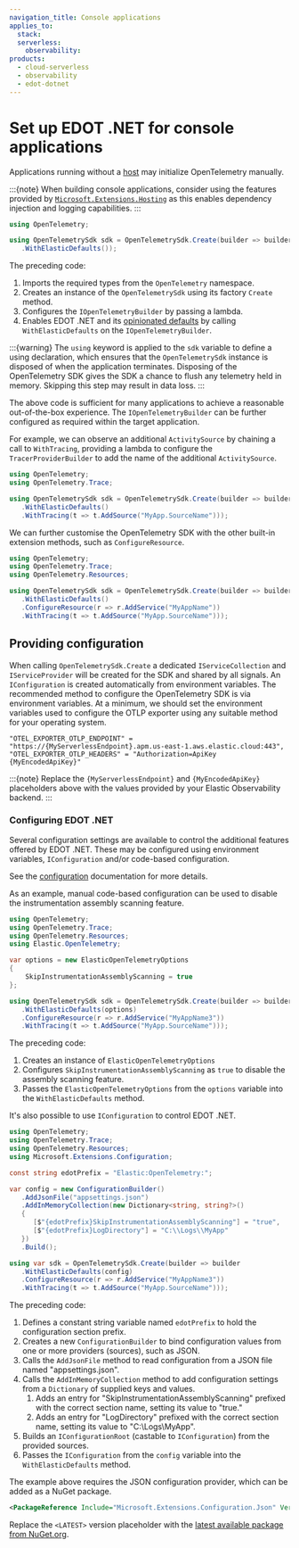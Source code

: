 ```yaml
---
navigation_title: Console applications
applies_to:
  stack:
  serverless:
    observability:
products:
  - cloud-serverless
  - observability
  - edot-dotnet
---
```


# Set up EDOT .NET for console applications

Applications running without a [host](https://learn.microsoft.com/dotnet/core/extensions/generic-host) may initialize
OpenTelemetry manually.

:::{note}
When building console applications, consider using the features provided by
[`Microsoft.Extensions.Hosting`](https://www.nuget.org/packages/microsoft.extensions.hosting) as this enables
dependency injection and logging capabilities.
:::

```csharp
using OpenTelemetry;

using OpenTelemetrySdk sdk = OpenTelemetrySdk.Create(builder => builder
   .WithElasticDefaults());
```

The preceding code:

1. Imports the required types from the `OpenTelemetry` namespace.
1. Creates an instance of the `OpenTelemetrySdk` using its factory `Create` method.
1. Configures the `IOpenTelemetryBuilder` by passing a lambda.
1. Enables EDOT .NET and its [opinionated defaults](edot-defaults.md) by calling `WithElasticDefaults` on the `IOpenTelemetryBuilder`.

:::{warning}
The `using` keyword is applied to the `sdk` variable to define a using declaration, which ensures that the
`OpenTelemetrySdk` instance is disposed of when the application terminates. Disposing of the OpenTelemetry SDK gives the
SDK a chance to flush any telemetry held in memory. Skipping this step may result in data loss.
:::

The above code is sufficient for many applications to achieve a reasonable out-of-the-box experience. The
`IOpenTelemetryBuilder` can be further configured as required within the target application. 

For example, we can observe an additional `ActivitySource` by chaining a call to `WithTracing`,
providing a lambda to configure the `TracerProviderBuilder` to add the name of the additional
`ActivitySource`.

```csharp
using OpenTelemetry;
using OpenTelemetry.Trace;

using OpenTelemetrySdk sdk = OpenTelemetrySdk.Create(builder => builder
   .WithElasticDefaults()
   .WithTracing(t => t.AddSource("MyApp.SourceName")));
```

We can further customise the OpenTelemetry SDK with the other built-in extension methods,
such as `ConfigureResource`.

```csharp
using OpenTelemetry;
using OpenTelemetry.Trace;
using OpenTelemetry.Resources;

using OpenTelemetrySdk sdk = OpenTelemetrySdk.Create(builder => builder
   .WithElasticDefaults()
   .ConfigureResource(r => r.AddService("MyAppName"))
   .WithTracing(t => t.AddSource("MyApp.SourceName")));
```

## Providing configuration

When calling `OpenTelemetrySdk.Create` a dedicated `IServiceCollection` and `IServiceProvider` will be created for the 
SDK and shared by all signals. An `IConfiguration` is created automatically from environment variables. The
recommended method to configure the OpenTelemetry SDK is via environment variables. At a minimum, we should set
the environment variables used to configure the OTLP exporter using any suitable method for your operating system.

```
"OTEL_EXPORTER_OTLP_ENDPOINT" = "https://{MyServerlessEndpoint}.apm.us-east-1.aws.elastic.cloud:443",
"OTEL_EXPORTER_OTLP_HEADERS" = "Authorization=ApiKey {MyEncodedApiKey}"
```

:::{note}
Replace the `{MyServerlessEndpoint}` and `{MyEncodedApiKey}` placeholders above with the values provided
by your Elastic Observability backend.
:::

### Configuring EDOT .NET

Several configuration settings are available to control the additional features offered by EDOT .NET.
These may be configured using environment variables, `IConfiguration` and/or code-based configuration.

See the [configuration](../configuration.md) documentation for more details.

As an example, manual code-based configuration can be used to disable the instrumentation assembly scanning
feature.

```csharp
using OpenTelemetry;
using OpenTelemetry.Trace;
using OpenTelemetry.Resources;
using Elastic.OpenTelemetry;

var options = new ElasticOpenTelemetryOptions
{
	SkipInstrumentationAssemblyScanning = true
};

using OpenTelemetrySdk sdk = OpenTelemetrySdk.Create(builder => builder
   .WithElasticDefaults(options)
   .ConfigureResource(r => r.AddService("MyAppName3"))
   .WithTracing(t => t.AddSource("MyApp.SourceName")));
```

The preceding code:

1. Creates an instance of `ElasticOpenTelemetryOptions`
1. Configures `SkipInstrumentationAssemblyScanning` as `true` to disable the assembly scanning feature.
1. Passes the `ElasticOpenTelemetryOptions` from the `options` variable into the `WithElasticDefaults` method.

It's also possible to use `IConfiguration` to control EDOT .NET.

```csharp
using OpenTelemetry;
using OpenTelemetry.Trace;
using OpenTelemetry.Resources;
using Microsoft.Extensions.Configuration;

const string edotPrefix = "Elastic:OpenTelemetry:";

var config = new ConfigurationBuilder()
   .AddJsonFile("appsettings.json")
   .AddInMemoryCollection(new Dictionary<string, string?>()
   {
      [$"{edotPrefix}SkipInstrumentationAssemblyScanning"] = "true",
      [$"{edotPrefix}LogDirectory"] = "C:\\Logs\\MyApp"
   })
   .Build();

using var sdk = OpenTelemetrySdk.Create(builder => builder
   .WithElasticDefaults(config)
   .ConfigureResource(r => r.AddService("MyAppName3"))
   .WithTracing(t => t.AddSource("MyApp.SourceName")));
```

The preceding code:

1. Defines a constant string variable named `edotPrefix` to hold the configuration section prefix.
1. Creates a new `ConfigurationBuilder` to bind configuration values from one or more providers (sources), such as JSON.
1. Calls the `AddJsonFile` method to read configuration from a JSON file named "appsettings.json".
1. Calls the `AddInMemoryCollection` method to add configuration settings from a `Dictionary` of supplied keys and values.
   1. Adds an entry for "SkipInstrumentationAssemblyScanning" prefixed with the correct section name, setting its value to "true."
   1. Adds an entry for "LogDirectory" prefixed with the correct section name, setting its value to "C:\Logs\MyApp".
1. Builds an `IConfigurationRoot` (castable to `IConfiguration`) from the provided sources.
1. Passes the `IConfiguration` from the `config` variable into the `WithElasticDefaults` method.

The example above requires the JSON configuration provider, which can be added as a NuGet package.

```xml
<PackageReference Include="Microsoft.Extensions.Configuration.Json" Version="<LATEST>" />
```

Replace the `<LATEST>` version placeholder with the [latest available package from NuGet.org](https://www.nuget.org/packages/Microsoft.Extensions.Configuration.Json).